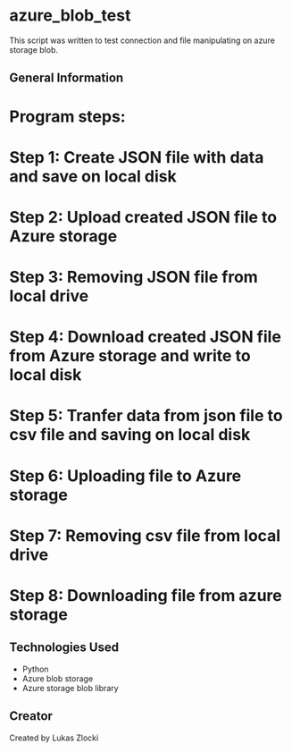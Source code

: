 # azure_blob_test

This script was written to test connection and file manipulating on azure storage blob.


## General Information

# Program steps:
# Step 1: Create JSON file with data and save on local disk
# Step 2: Upload created JSON file to Azure storage
# Step 3: Removing JSON file from local drive
# Step 4: Download created JSON file from Azure storage and write to local disk
# Step 5: Tranfer data from json file to csv file and saving on local disk
# Step 6: Uploading file to Azure storage
# Step 7: Removing csv file from local drive
# Step 8: Downloading file from azure storage


## Technologies Used

* Python
* Azure blob storage
* Azure storage blob library


## Creator

Created by Lukas Zlocki  
